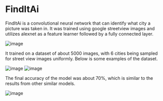 # FindItAi

FindItAi is a convolutional neural network that can identify what city a picture was taken in. It was trained using google streetview images and utilizes alexnet as a feature learner followed by a fully connected layer. 

![image](https://user-images.githubusercontent.com/55632837/170380429-93d6c6ea-e53c-4840-8574-93520fd8e940.png)

It trained on a dataset of about 5000 images, with 6 cities being sampled for street view images uniformly. Below is some examples of the dataset.

![image](https://user-images.githubusercontent.com/55632837/170380829-ac2b83f1-b581-4d55-b62c-90930c26e9e5.png)
![image](https://user-images.githubusercontent.com/55632837/170380842-d8f422c7-2088-4b3c-bc2d-f983d37ed414.png)


The final accuracy of the model was about 70%, which is similar to the results from other similar models. 

![image](https://user-images.githubusercontent.com/55632837/170380695-b388545c-eef8-4250-90ff-e33b44460b72.png)

